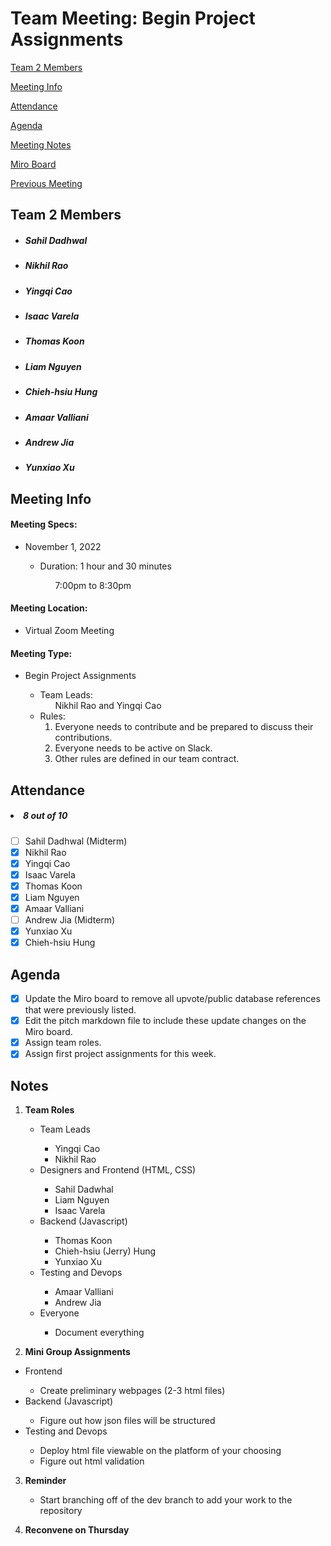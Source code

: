 # Team Meeting: Begin Project Assignments

[Team 2 Members](#team-2-members)

[Meeting Info](#meeting-info)

[Attendance](#attendance)

[Agenda](#agenda)

[Meeting Notes](#meeting-notes)

[Miro Board](https://miro.com/app/board/uXjVPJnCzps=/?share_link_id=992842944391)

[Previous Meeting](https://github.com/cse110-fa22-group2/team2-fa22-cse110/blob/main/admin/meetings/102922-starting_pitch.md)

## **Team 2 Members**
<ul>

##### <li> *Sahil Dadhwal* </li>
##### <li> *Nikhil Rao* </li>
##### <li> *Yingqi Cao* </li>
##### <li> *Isaac Varela* </li>
##### <li> *Thomas Koon* </li>
##### <li> *Liam Nguyen* </li>
##### <li> *Chieh-hsiu Hung* </li>
##### <li> *Amaar Valliani* </li>
##### <li> *Andrew Jia* </li>
##### <li> *Yunxiao Xu* </li> 
  
</ul>

## **Meeting Info**
#### Meeting Specs: 
<ul>
  <li>November 1, 2022</li>
  <ul>
    <li>Duration: 1 hour and 30 minutes</li>
        <ol>7:00pm to 8:30pm<ol>
  </ul>
</ul>

#### Meeting Location: 
<ul>
  <li>Virtual Zoom Meeting </li>
</ul>

#### Meeting Type: 
<ul>
  <li>Begin Project Assignments</li>
    <ul>
      <li>
      Team Leads: 
        <ol>
            Nikhil Rao and Yingqi Cao
        </ol>
      </li>
      <li>
      Rules: 
        <ol>
            <li>
                Everyone needs to contribute and be prepared to discuss their contributions.
            </li>
            <li>
                Everyone needs to be active on Slack.
            </li>
            <li>
                Other rules are defined in our team contract.
            </li>
        </ol>
      </li>
    </ul>
</ul>	

## **Attendance**
##### <li> *8 out of 10* </li>
- [ ] Sahil Dadhwal (Midterm)
- [x] Nikhil Rao
- [x] Yingqi Cao
- [x] Isaac Varela
- [x] Thomas Koon
- [x] Liam Nguyen
- [x] Amaar Valliani
- [ ] Andrew Jia (Midterm)
- [x] Yunxiao Xu
- [x] Chieh-hsiu Hung

## **Agenda**
- [x] Update the Miro board to remove all upvote/public database references that were previously listed.
- [x] Edit the pitch markdown file to include these update changes on the Miro board.
- [x] Assign team roles.
- [x] Assign first project assignments for this week.
    
## **Notes**
1) **Team Roles**
    <ul>
        <li>Team Leads</li>
            <ul>
                <li>Yingqi Cao</li>
                <li>Nikhil Rao</li>    
            </ul>
        <li>Designers and Frontend (HTML, CSS)</li>
            <ul>
                <li>Sahil Dadwhal</li>
                <li>Liam Nguyen</li>
                <li>Isaac Varela</li>
            </ul>
        <li>Backend (Javascript)</li>
            <ul>
                <li>Thomas Koon</li>
                <li>Chieh-hsiu (Jerry) Hung</li>
                <li>Yunxiao Xu</li>
            </ul>
        <li>Testing and Devops</li>
            <ul>
                <li>Amaar Valliani</li>
                <li>Andrew Jia</li>
            </ul>
      <li>Everyone</li>
            <ul>
                <li>Document everything</li>
            </ul>
    </ul>

2) **Mini Group Assignments**
 <ul>
       <li>Frontend</li>
            <ul>
                <li>Create preliminary webpages (2-3 html files)</li>
            </ul>
       <li>Backend (Javascript)</li>
            <ul>
                <li>Figure out how json files will be structured</li>
            </ul>
       <li>Testing and Devops</li>
            <ul>
                <li>Deploy html file viewable on the platform of your choosing</li>
                <li>Figure out html validation</li>
           </ul>
   </ul>

3) **Reminder**
   <ul>
     <li>Start branching off of the dev branch to add your work to the repository</li>
   </ul>
    
4) **Reconvene on Thursday**
